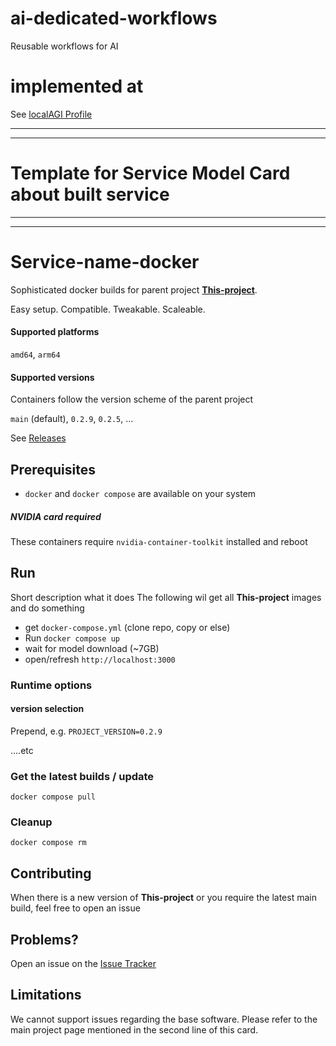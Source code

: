 # ai-dedicated-workflows
Reusable workflows for AI

# implemented at
See [localAGI Profile](https://github.com/localagi)

------------------------------
------------------------------
# Template for Service Model Card about built service
------------------------------
------------------------------

# Service-name-docker
Sophisticated docker builds for parent project [**This-project**](https://github.com/**This-project**). 

Easy setup. Compatible. Tweakable. Scaleable.

#### Supported platforms
`amd64`, `arm64`

#### Supported versions
Containers follow the version scheme of the parent project

`main` (default), `0.2.9`, `0.2.5`, ...

See [Releases](../../releases)

## Prerequisites

* `docker` and `docker compose` are available on your system

##### NVIDIA card required
These containers require `nvidia-container-toolkit` installed and reboot

## Run

Short description what it does
The following wil get all **This-project** images and do something

* get `docker-compose.yml` (clone repo, copy or else) 
* Run `docker compose up`
* wait for model download (~7GB)
* open/refresh `http://localhost:3000` 

### Runtime options

#### version selection
Prepend, e.g. `PROJECT_VERSION=0.2.9`

....etc

### Get the latest builds / update
`docker compose pull`

### Cleanup
`docker compose rm`

## Contributing

When there is a new version of **This-project** or you require the latest main build, feel free to open an issue

## Problems?

Open an issue on the [Issue Tracker](../../issues)

## Limitations
We cannot support issues regarding the base software. Please refer to the main project page mentioned in the second line of this card.
